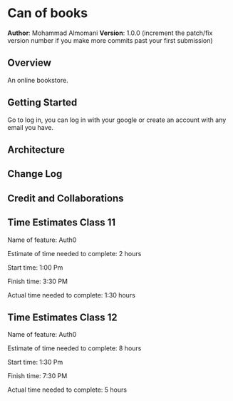 # Can of books

**Author**: Mohammad Almomani
**Version**: 1.0.0 (increment the patch/fix version number if you make more commits past your first submission)

## Overview
<!-- Provide a high level overview of what this application is and why you are building it, beyond the fact that it's an assignment for this class. (i.e. What's your problem domain?) -->
An online bookstore.

## Getting Started
<!-- What are the steps that a user must take in order to build this app on their own machine and get it running? -->
Go to log in, you can log in with your google or create an account with any email you have.

## Architecture
<!-- Provide a detailed description of the application design. What technologies (languages, libraries, etc) you're using, and any other relevant design information. -->

## Change Log
<!-- Use this area to document the iterative changes made to your application as each feature is successfully implemented. Use time stamps. Here's an example:

01-01-2001 4:59pm - Application now has a fully-functional express server, with a GET route for the location resource. -->

## Credit and Collaborations
<!-- Give credit (and a link) to other people or resources that helped you build this application. -->


## Time Estimates Class 11

Name of feature: Auth0

Estimate of time needed to complete: 2 hours

Start time: 1:00 Pm

Finish time: 3:30 PM

Actual time needed to complete: 1:30 hours


## Time Estimates Class 12

Name of feature: Auth0

Estimate of time needed to complete: 8 hours

Start time: 1:30 Pm

Finish time: 7:30 PM

Actual time needed to complete: 5 hours